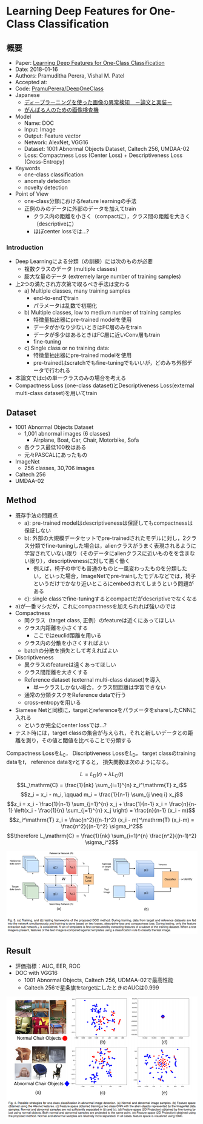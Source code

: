 # Learning Deep Features for One-Class Classification


## 概要

* Paper: [Learning Deep Features for One-Class Classification](https://arxiv.org/abs/1801.05365)
* Date: 2018-01-16
* Authors: Pramuditha Perera, Vishal M. Patel
* Accepted at:
* Code: [PramuPerera/DeepOneClass](https://github.com/PramuPerera/DeepOneClass)
* Japanese
    * [ディープラーニングを使った画像の異常検知　－論文と実装－](https://qiita.com/shinmura0/items/cfb51f66b2d172f2403b)
    * [がんばる人のための画像検査機](https://qiita.com/shinmura0/items/7f4298b75d6b788bba80)
* Model
    * Name: DOC
    * Input: Image
    * Output: Feature vector
    * Network: AlexNet, VGG16
    * Dataset: 1001 Abnormal Objects Dataset, Caltech 256, UMDAA-02
    * Loss: Compactness Loss (Center Loss) + Descriptiveness Loss (Cross-Entropy)
* Keywords
    * one-class classification
    * anomaly detection
    * novelty detection
* Point of View
    * one-class分類におけるfeature learningの手法
    * 正例のみのデータに外部のデータを加えてtrain
        * クラス内の距離を小さく（compactに），クラス間の距離を大きく（descriptiveに）
        * ほぼcenter lossでは...?



### Introduction

* Deep Learningによる分類（の訓練）には次のものが必要
    * 複数クラスのデータ (multiple classes)
    * 膨大な量のデータ (extremely large number of training samples)
* 上2つの満たされ方次第で取るべき手法は変わる
    * a) Multiple classes, many training samples
        * end-to-endでtrain
        * パラメータは乱数で初期化
    * b) Multiple classes, low to medium number of training samples
        * 特徴量抽出器にpre-trained modelを使用
        * データがかなり少ないときはFC層のみをtrain
        * データが多少はあるときはFC層に近いConv層もtrain
        * fine-tuning
    * c) Single class or no training data:
        * 特徴量抽出器にpre-trained modelを使用
        * pre-trainedはscratchでもfine-tuningでもいいが，どのみち外部データで行われる
* 本論文ではc)の単一クラスのみの場合を考える
* Compactness Loss (one-class dataset)とDescriptiveness Loss(external multi-class dataset)を用いてtrain



## Dataset

* 1001 Abnormal Objects Dataset
    * 1,001 abnormal images (6 classes)
        * Airplane, Boat, Car, Chair, Motorbike, Sofa
    * 各クラス最低100枚はある
    * 元々PASCALにあったもの
* ImageNet
    * 256 classes, 30,706 images
* Caltech 256
* UMDAA-02


## Method

* 既存手法の問題点
    * a): pre-trained modelはdescriptivenessは保証してもcompactnessは保証しない
    * b): 外部の大規模データセットでpre-trainedされたモデルに対し，2クラス分類でfine-tuningした場合は，alienクラスがうまく表現されるように学習されていない限り（そのデータにalienクラスに近いものをを含まない限り），descriptivenessに対して悪く働く
        * 例えば，椅子の中でも普通のものと一風変わったものを分類したい，といった場合，ImageNetでpre-trainしたモデルなどでは，椅子というだけでかなり近いところにembedされてしまうという問題がある
    * c): single classでfine-tuningするとcompactだがdescriptiveでなくなる
* a)が一番マシだが，これにcompactnessを加えられれば強いのでは
* Compactness
    * 同クラス（target class, 正例）のfeatureは近くにあってほしい
    * クラス内距離を小さくする
        * ここではeuclid距離を用いる
    * クラス内の分散を小さくすればよい
    * batchの分散を損失として考えればよい
* Discriptiveness
    * 異クラスのfeatureは遠くあってほしい
    * クラス間距離を大きくする
    * Reference dataset (external multi-class dataset)を導入
        * 単一クラスしかない場合，クラス間距離は学習できない
    * 通常の分類タスクをReference dataで行う
    * cross-entropyを用いる
* Siamese Netと同様に，targetとreferenceをパラメータをshareしたCNNに入れる
    * というか完全にcenter lossでは...?
* テスト時には，target classの集合が与えられ，それと新しいデータとの距離を測り，その値と閾値を比べることで分類する

Compactness Lossを$L_\mathrm{C}$，
Discriptiveness Lossを$L_\mathrm{D}$，
target classのtraining dataを$t$，
reference dataを$r$とすると，
損失関数は次のようになる。

$$L = L_\mathrm{D} (r) + \lambda L_\mathrm{C} (t)$$
$$L_\mathrm{C} = \frac{1}{nk} \sum_{i=1}^{n} z_i^\mathrm{T} z_i$$
$$z_i = x_i - m_i, \qquad m_i = \frac{1}{n-1} \sum_{j \neq i} x_j$$
$$z_i = x_i - \frac{1}{n-1} \sum_{j=1}^{n} x_j + \frac{1}{n-1} x_i = \frac{n}{n-1} \left(x_i - \frac{1}{n} \sum_{j=1}^{n} x_j \right) = \frac{n}{n-1} (x_i - m)$$
$$z_i^\mathrm{T} z_i = \frac{n^2}{(n-1)^2} (x_i - m)^\mathrm{T} (x_i-m) = \frac{n^2}{(n-1)^2} \sigma_i^2$$
$$\therefore L_\mathrm{C} = \frac{1}{nk} \sum_{i=1}^{n} \frac{n^2}{(n-1)^2} \sigma_i^2$$

![model](https://github.com/moritagit/Papers/blob/master/AnomalyDetection/result/figures/DOC_model.PNG "model")



## Result

* 評価指標：AUC, EER, ROC
* DOC with VGG16
    * 1001 Abnormal Objects, Caltech 256, UDMAA-02で最高性能
    * Caltech 256で星条旗をtargetにしたときのAUCは0.999

![result](https://github.com/moritagit/Papers/blob/master/AnomalyDetection/result/figures/DOC_result.PNG "result")
